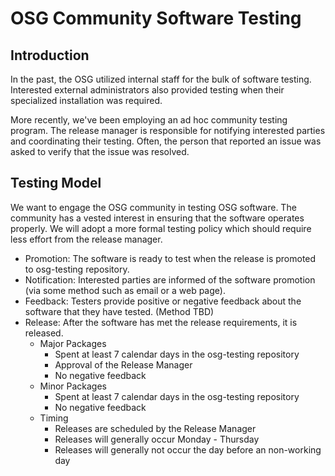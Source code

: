 OSG Community Software Testing
==============================

Introduction
------------

In the past, the OSG utilized internal staff for the bulk of software testing.
Interested external administrators also provided testing when their specialized installation was required.

More recently, we've been employing an ad hoc community testing program.
The release manager is responsible for notifying interested parties and coordinating their testing.
Often, the person that reported an issue was asked to verify that the issue was resolved.

Testing Model
-------------

We want to engage the OSG community in testing OSG software.
The community has a vested interest in ensuring that the software operates properly.
We will adopt a more formal testing policy which should require less effort from the release manager.

- Promotion: The software is ready to test when the release is promoted to osg-testing repository.
- Notification: Interested parties are informed of the software promotion (via some method such as email or a web page).
- Feedback: Testers provide positive or negative feedback about the software that they have tested. (Method TBD)
- Release: After the software has met the release requirements, it is released.
    - Major Packages
        - Spent at least 7 calendar days in the osg-testing repository
        - Approval of the Release Manager
        - No negative feedback
    - Minor Packages
        - Spent at least 7 calendar days in the osg-testing repository
        - No negative feedback
    - Timing
        - Releases are scheduled by the Release Manager
        - Releases will generally occur Monday - Thursday
        - Releases will generally not occur the day before an non-working day

